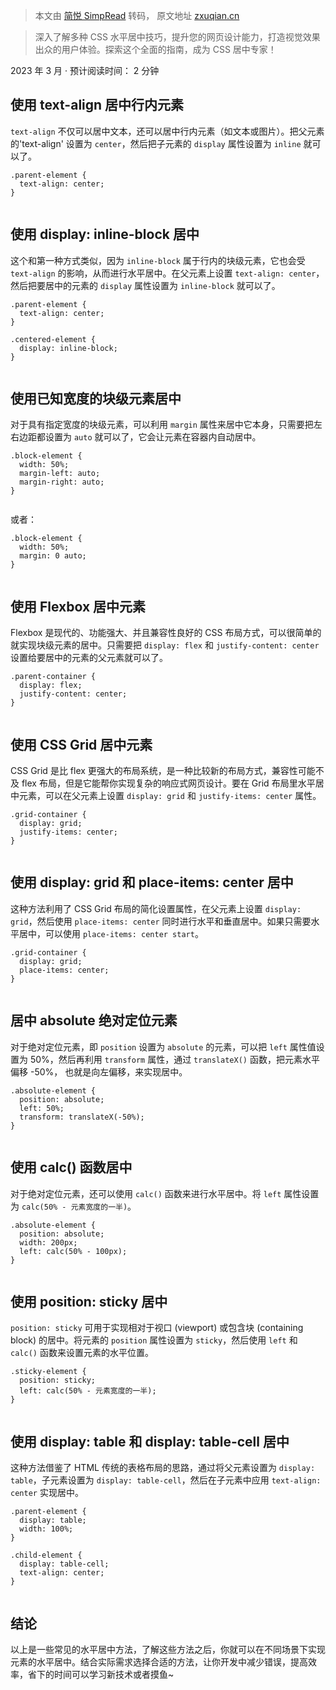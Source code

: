 > 本文由 [简悦 SimpRead](http://ksria.com/simpread/) 转码， 原文地址 [zxuqian.cn](https://zxuqian.cn/how-to-horizontally-center-an-element-using-css/)

> 深入了解多种 CSS 水平居中技巧，提升您的网页设计能力，打造视觉效果出众的用户体验。探索这个全面的指南，成为 CSS 居中专家！

2023 年 3 月 · 预计阅读时间： 2 分钟

使用 text-align 居中行内元素[​](#使用-text-align-居中行内元素 "Direct link to heading")
-----------------------------------------------------------------------

`text-align` 不仅可以居中文本，还可以居中行内元素（如文本或图片）。把父元素的'text-align' 设置为 `center`，然后把子元素的 `display` 属性设置为 `inline` 就可以了。

```
.parent-element {
  text-align: center;
}


```

使用 display: inline-block 居中[​](#使用-display-inline-block-居中 "Direct link to heading")
------------------------------------------------------------------------------------

这个和第一种方式类似，因为 `inline-block` 属于行内的块级元素，它也会受 `text-align` 的影响，从而进行水平居中。在父元素上设置 `text-align: center`，然后把要居中的元素的 `display` 属性设置为 `inline-block` 就可以了。

```
.parent-element {
  text-align: center;
}

.centered-element {
  display: inline-block;
}


```

使用已知宽度的块级元素居中[​](#使用已知宽度的块级元素居中 "Direct link to heading")
---------------------------------------------------------

对于具有指定宽度的块级元素，可以利用 `margin` 属性来居中它本身，只需要把左右边距都设置为 `auto` 就可以了，它会让元素在容器内自动居中。

```
.block-element {
  width: 50%;
  margin-left: auto;
  margin-right: auto;
}


```

或者：

```
.block-element {
  width: 50%;
  margin: 0 auto;
}


```

使用 Flexbox 居中元素[​](#使用-flexbox-居中元素 "Direct link to heading")
-------------------------------------------------------------

Flexbox 是现代的、功能强大、并且兼容性良好的 CSS 布局方式，可以很简单的就实现块级元素的居中。只需要把 `display: flex` 和 `justify-content: center` 设置给要居中的元素的父元素就可以了。

```
.parent-container {
  display: flex;
  justify-content: center;
}


```

使用 CSS Grid 居中元素[​](#使用-css-grid-居中元素 "Direct link to heading")
---------------------------------------------------------------

CSS Grid 是比 flex 更强大的布局系统，是一种比较新的布局方式，兼容性可能不及 flex 布局，但是它能帮你实现复杂的响应式网页设计。要在 Grid 布局里水平居中元素，可以在父元素上设置 `display: grid` 和 `justify-items: center` 属性。

```
.grid-container {
  display: grid;
  justify-items: center;
}


```

使用 display: grid 和 place-items: center 居中[​](#使用-display-grid-和-place-items-center-居中 "Direct link to heading")
---------------------------------------------------------------------------------------------------------------

这种方法利用了 CSS Grid 布局的简化设置属性，在父元素上设置 `display: grid`，然后使用 `place-items: center` 同时进行水平和垂直居中。如果只需要水平居中，可以使用 `place-items: center start`。

```
.grid-container {
  display: grid;
  place-items: center;
}


```

居中 absolute 绝对定位元素[​](#居中-absolute-绝对定位元素 "Direct link to heading")
-------------------------------------------------------------------

对于绝对定位元素，即 `position` 设置为 `absolute` 的元素，可以把 `left` 属性值设置为 50%，然后再利用 `transform` 属性，通过 `translateX()` 函数，把元素水平偏移 -50%， 也就是向左偏移，来实现居中。

```
.absolute-element {
  position: absolute;
  left: 50%;
  transform: translateX(-50%);
}


```

使用 calc() 函数居中[​](#使用-calc-函数居中 "Direct link to heading")
---------------------------------------------------------

对于绝对定位元素，还可以使用 `calc()` 函数来进行水平居中。将 `left` 属性设置为 `calc(50% - 元素宽度的一半)`。

```
.absolute-element {
  position: absolute;
  width: 200px;
  left: calc(50% - 100px);
}


```

使用 position: sticky 居中[​](#使用-position-sticky-居中 "Direct link to heading")
--------------------------------------------------------------------------

`position: sticky` 可用于实现相对于视口 (viewport) 或包含块 (containing block) 的居中。将元素的 `position` 属性设置为 `sticky`，然后使用 `left` 和 `calc()` 函数来设置元素的水平位置。

```
.sticky-element {
  position: sticky;
  left: calc(50% - 元素宽度的一半);
}


```

使用 display: table 和 display: table-cell 居中[​](#使用-display-table-和-display-table-cell-居中 "Direct link to heading")
-----------------------------------------------------------------------------------------------------------------

这种方法借鉴了 HTML 传统的表格布局的思路，通过将父元素设置为 `display: table`，子元素设置为 `display: table-cell`，然后在子元素中应用 `text-align: center` 实现居中。

```
.parent-element {
  display: table;
  width: 100%;
}

.child-element {
  display: table-cell;
  text-align: center;
}


```

结论[​](#结论 "Direct link to heading")
-----------------------------------

以上是一些常见的水平居中方法，了解这些方法之后，你就可以在不同场景下实现元素的水平居中。结合实际需求选择合适的方法，让你开发中减少错误，提高效率，省下的时间可以学习新技术或者摸鱼~